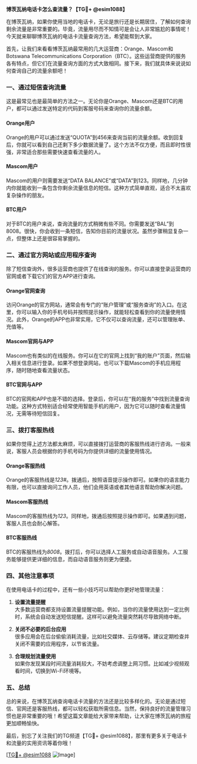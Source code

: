 **博茨瓦纳电话卡怎么查流量？【TG💪+ @esim1088】**

在博茨瓦纳，如果你使用当地的电话卡，无论是旅行还是长期居住，了解如何查询剩余流量是非常重要的。毕竟，流量用尽而不知情可是会让人非常尴尬的事情呢！今天就来聊聊博茨瓦纳的电话卡流量查询方法，希望能帮到大家。

首先，让我们来看看博茨瓦纳最常用的几大运营商：Orange、Mascom和Botswana Telecommunications Corporation（BTC）。这些运营商提供的服务各有特点，但它们在流量查询方面的方式大致相同。接下来，我们就具体来说说如何查询自己的流量余额吧！

### **一、通过短信查询流量**

这是最常见也是最简单的方法之一。无论你是Orange、Mascom还是BTC的用户，都可以通过发送特定的代码到客服号码来查询你的流量余额。

#### **Orange用户**
Orange的用户可以通过发送“QUOTA”到456来查询当前的流量余额。收到回复后，你就可以看到自己还剩下多少数据流量了。这个方法不仅方便，而且即时性很强，非常适合那些需要快速查看流量的人。

#### **Mascom用户**
Mascom的用户则需要发送“DATA BALANCE”或“DATA”到123。同样地，几分钟内你就能收到一条包含你剩余流量信息的短信。这种方式简单直观，适合不太喜欢复杂操作的朋友。

#### **BTC用户**
对于BTC的用户来说，查询流量的方式稍微有些不同。你需要发送“BAL”到8008。很快，你会收到一条短信，告知你目前的流量状况。虽然步骤稍显复杂一点，但整体上还是很容易掌握的。

### **二、通过官方网站或应用程序查询**

除了短信查询外，很多运营商也提供了在线查询的服务。你可以直接登录运营商的官网或者下载它们的官方APP进行查询。

#### **Orange官网查询**
访问Orange的官方网站，通常会有专门的“账户管理”或“服务查询”的入口。在这里，你可以输入你的手机号码并按照提示操作，就能轻松查看到你的流量使用情况。此外，Orange的APP也非常实用，它不仅可以查询流量，还可以管理账单、充值等。

#### **Mascom官网与APP**
Mascom也有类似的在线服务。你可以在它的官网上找到“我的账户”页面，然后输入相关信息进行登录。如果不想登录网站，也可以下载Mascom的手机应用程序，随时随地查看流量状态。

#### **BTC官网与APP**
BTC的官网和APP也是不错的选择。登录后，你可以在“我的服务”中找到流量查询功能。这种方式特别适合经常使用智能手机的用户，因为它可以随时查看流量情况，无需等待短信回复。

### **三、拨打客服热线**

如果你觉得上述方法都太麻烦，可以直接拨打运营商的客服热线进行咨询。一般来说，客服人员会根据你的手机号码为你提供详细的流量使用情况。

#### **Orange客服热线**
Orange的客服热线是*123#*。拨通后，按照语音提示操作即可。如果你的语言能力有限，也可以直接询问工作人员，他们会用英语或者其他语言帮助你解决问题。

#### **Mascom客服热线**
Mascom的客服热线为*123*。同样地，拨通后按照提示操作即可。如果遇到问题，客服人员也会耐心解答。

#### **BTC客服热线**
BTC的客服热线为*8008*。拨打后，你可以选择人工服务或自动语音服务。人工服务能够提供更详细的信息，而自动语音服务则更为便捷。

### **四、其他注意事项**

在使用电话卡的过程中，还有一些小技巧可以帮助你更好地管理流量：

1. **设置流量提醒**  
   大多数运营商都支持设置流量提醒功能。例如，当你的流量使用达到一定比例时，系统会自动发送短信提醒。这样可以避免流量突然耗尽导致网络中断。

2. **关闭不必要的后台应用**  
   很多应用会在后台偷偷消耗流量，比如社交媒体、云存储等。建议定期检查并关闭不需要的应用程序，以节省流量。

3. **合理规划流量使用**  
   如果你发现某段时间流量消耗较大，不妨考虑调整上网习惯。比如减少视频观看时间，切换到Wi-Fi环境等。

### **五、总结**

总的来说，在博茨瓦纳查询电话卡流量的方法还是比较多样化的。无论是通过短信、官网还是客服热线，都可以轻松获取所需信息。当然，保持良好的流量管理习惯也是非常重要的哦！希望这篇文章能给大家带来帮助，让大家在博茨瓦纳的旅程更加顺畅愉快。

最后，别忘了关注我们的TG频道【TG💪+ @esim1088】，那里有更多关于电话卡和流量的实用资讯等着你哦！

[[TG💪+ @esim1088](https://t.me/s/esim1088) ![Image](https://i.postimg.cc/4NQfJmqS/Snipaste-2025-05-13-00-14-12.png)]